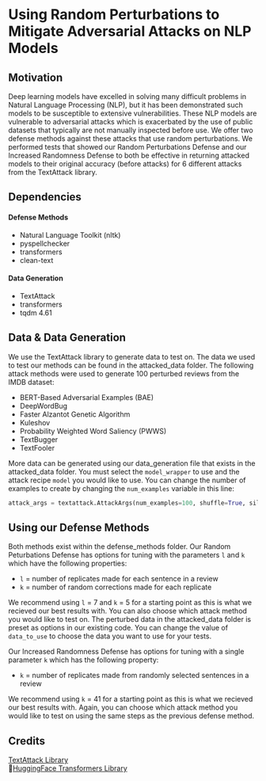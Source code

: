 # Using Random Perturbations to Mitigate Adversarial Attacks on NLP Models

## Motivation
Deep learning models have excelled in solving many difficult problems in Natural Language Processing (NLP), but it has been demonstrated such models to be susceptible to extensive vulnerabilities. These NLP models are vulnerable to adversarial attacks which is exacerbated by the use of public datasets that typically are not manually inspected before use. We offer two defense methods against these attacks that use random perturbations. We performed tests that showed our Random Perturbations Defense and our Increased Randomness Defense to both be effective in returning attacked models to their original accuracy (before attacks) for 6 different attacks from the TextAttack library. 

## Dependencies 
#### Defense Methods
* Natural Language Toolkit (nltk)
* pyspellchecker
* transformers
* clean-text

#### Data Generation
* TextAttack
* transformers
* tqdm 4.61

## Data & Data Generation
We use the TextAttack library to generate data to test on. The data we used to test our methods can be found in the attacked_data folder. The following attack methods were used to generate 100 perturbed reviews from the IMDB dataset:
* BERT-Based Adversarial Examples (BAE)
* DeepWordBug
* Faster Alzantot Genetic Algorithm
* Kuleshov
* Probability Weighted Word Saliency (PWWS)
* TextBugger
* TextFooler

More data can be generated using our data_generation file that exists in the attacked_data folder. You must select the `model_wrapper` to use and the attack recipe `model` you would like to use. You can change the number of examples to create by changing the `num_examples` variable in this line:
```python
attack_args = textattack.AttackArgs(num_examples=100, shuffle=True, silent=True)
```
## Using our Defense Methods
Both methods exist within the defense_methods folder. Our Random Peturbations Defense has options for tuning with the parameters `l` and `k` which have the following properties:
* `l` = number of replicates made for each sentence in a review
* `k` = number of random corrections made for each replicate

We recommend using `l` = 7 and `k` = 5 for a starting point as this is what we recieved our best results with. You can also choose which attack method you would like to test on. The perturbed data in the attacked_data folder is preset as options in our existing code. You can change the value of `data_to_use` to choose the data you want to use for your tests.

Our Increased Randomness Defense has options for tuning with a single parameter `k` which has the following property:
* `k` = number of replicates made from randomly selected sentences in a review

We recommend using `k` = 41 for a starting point as this is what we recieved our best results with. Again, you can choose which attack method you would like to test on using the same steps as the previous defense method. 

## Credits
[TextAttack Library](https://github.com/QData/TextAttack)\
🤗[HuggingFace Transformers Library](https://huggingface.co/transformers/)

